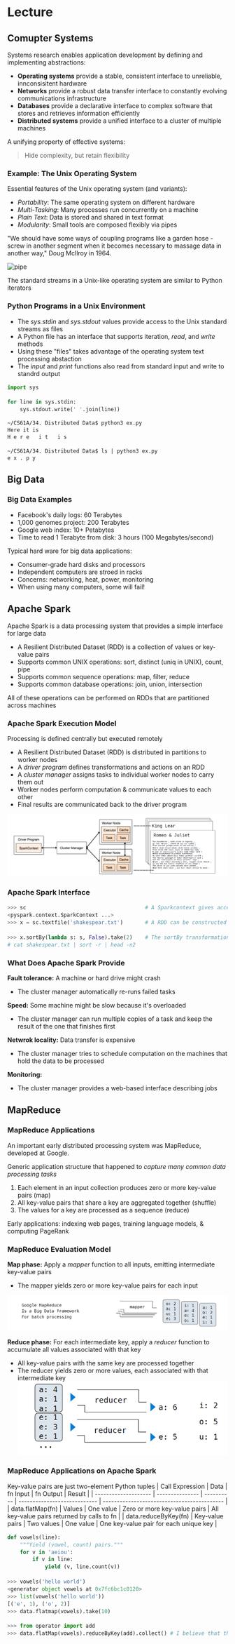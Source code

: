 # Lecture
## Comupter Systems
Systems research enables application development by defining and implementing abstractions:
- **Operating systems** provide a stable, consistent interface to unreliable, innconsisitent hardware
- **Networks** provide a robust data transfer interface to constantly evolving communications infrastructure
- **Databases** provide a declarative interface to complex software that stores and retrieves information efficiently
- **Distributed systems** provide a unified interface to a cluster of multiple machines

A unifying property of effective systems:
> Hide complexity, but retain flexibility

### Example: The Unix Operating System
Essential features of the Unix operating system (and variants):
- *Portability*: The same operating system on different hardware
- *Multi-Tasking*: Many processes run concurrently on a machine
- *Plain Text*: Data is stored and shared in text format
- *Modularity*: Small tools are composed flexibly via pipes

"We should have some ways of coupling programs like a garden hose - screw in another segment when it becomes necessary to massage data in another way," Doug McIlroy in 1964.

![pipe](/CS/CS61A/imgs/pipe.png)

The standard streams in a Unix-like operating system are similar to Python iterators

### Python Programs in a Unix Environment
- The *sys.stdin* and *sys.stdout* values provide access to the Unix standard streams as files
- A Python file has an interface that supports iteration, *read*, and *write* methods
- Using these "files" takes advantage of the operating system text processing abstaction
- The *input* and *print* functions also read from standard input and write to standrd output

```py
import sys

for line in sys.stdin:
    sys.stdout.write(' '.join(line))
```
```
~/CS61A/34. Distributed Data$ python3 ex.py
Here it is
H e r e   i t   i s 

~/CS61A/34. Distributed Data$ ls | python3 ex.py
e x . p y
```

## Big Data
### Big Data Examples
- Facebook's daily logs: 60 Terabytes
- 1,000 genomes project: 200 Terabytes
- Google web index: 10+ Petabytes
- Time to read 1 Terabyte from disk: 3 hours (100 Megabytes/second)

Typical hard ware for big data applications:
- Consumer-grade hard disks and processors
- Independent computers are stroed in racks
- Concerns: networking, heat, power, monitoring
- When using many computers, some will fail!

## Apache Spark
Apache Spark is a data processing system that provides a simple interface for large data
- A Resilient Distributed Dataset (RDD) is a collection of values or key-value pairs
- Supports common UNIX operations: sort, distinct (uniq in UNIX), count, pipe
- Supports common sequence operations: map, filter, reduce
- Supports common database operations: join, union, intersection

All of these operations can be performed on RDDs that are partitioned across machines

### Apache Spark Execution Model
Processing is defined centrally but executed remotely
- A Resilient Distributed Dataset (RDD) is distributed in partitions to worker nodes
- A *driver program* defines transformations and actions on an RDD
- A *cluster manager* assigns tasks to individual worker nodes to carry them out
- Worker nodes perform computation & communicate values to each other
- Final results are communicated back to the driver program

![execution-model](imgs/Apache%20Spark%20Execution%20Model.png)

### Apache Spark Interface
```py
>>> sc                                      # A Sparkcontext gives access to the cluster manager
<pyspark.context.SparkContext ...>
>>> x = sc.textfile('shakespear.txt')       # A RDD can be constructed from the lines of a text file

>>> x.sortBy(lambda s: s, False).take(2)    # The sortBy transformation and take action are methods
# cat shakespear.txt | sort -r | head -n2
```

### What Does Apache Spark Provide
**Fault tolerance:** A machine or hard drive might crash
- The cluster manager automatically re-runs failed tasks

**Speed:** Some machine might be slow because it's overloaded
- The cluster manager can run multiple copies of a task and keep the result of the one that finishes first

**Netwrok locality:** Data transfer is expensive
- The cluster manager tries to schedule computation on the machines that hold the data to be processed

**Monitoring:**
- The cluster manager provides a web-based interface describing jobs

## MapReduce
### MapReduce Applications
An important early distributed processing system was MapReduce, developed at Google.

Generic application structure that happened to *capture many common data processing tasks*
1. Each element in an input collection produces zero or more key-value pairs (map)
2. All key-value pairs that share a key are aggregated together (shuffle)
3. The values for a key are processed as a sequence (reduce)

Early applications: indexing web pages, training language models, & computing PageRank

### MapReduce Evaluation Model
**Map phase:** Apply a *mapper* function to all inputs, emitting intermediate key-value pairs
- The mapper yields zero or more key-value pairs for each input

![map-phase](imgs/map%20phase.png)

**Reduce phase:** For each intermediate key, apply a *reducer* function to accumulate all values associated with that key
- All key-value pairs with the same key are processed together
- The reducer yields zero or more values, each associated with that intermediate key
![reduce-phase](imgs/reduce-phase.png)

### MapReduce Applications on Apache Spark
Key-value pairs are just two-element Python tuples
| Call Expression      | Data            | fn Input   | fn Output                    | Result                                      |
| -------------------- | --------------- | ---------- | ---------------------------- | ------------------------------------------- |
| data.flatMap(fn)     | Values          | One value  | Zero or more key-value pairs | All key-value pairs returned by calls to fn |
| data.reduceByKey(fn) | Key-value pairs | Two values | One value                    | One key-value pair for each unique key      |

```py
def vowels(line):
    """Yield (vowel, count) pairs."""
    for v in 'aeiou':
        if v in line:
            yield (v, line.count(v))

>>> vowels('hello world')
<generator object vowels at 0x7fc6bc1c0120>
>>> list(vowels('hello world'))
[('e', 1), ('o', 2)]
>>> data.flatmap(vowels).take(10)

>>> from operator import add
>>> data.flatMap(vowels).reduceByKey(add).collect() # I believe that the two values input of fn uses the same mechanism as foldl, values here are values of the same key.